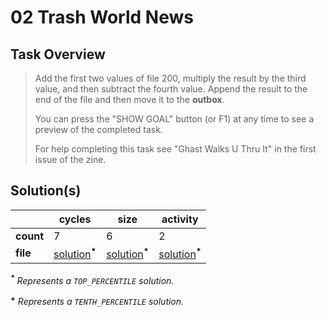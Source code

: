# 02 Trash World News

## Task Overview

> Add the first two values of file 200, multiply the result by the third value, and then subtract the fourth value. Append the result to the end of the file and then move it to the **outbox**.
>
> You can press the "SHOW GOAL" button (or F1) at any time to see a preview of the completed task.
>
> For help completing this task see "Ghast Walks U Thru It" in the first issue of the zine.

## Solution(s)

|           | cycles                                     | size                                     | activity                                     |
| --------- | ------------------------------------------ | ---------------------------------------- | -------------------------------------------- |
| **count** | 7                                          | 6                                        | 2                                            |
| **file**  | [solution](cycles/XA.exa)<sup>**\***</sup> | [solution](size/XA.exa)<sup>**\***</sup> | [solution](activity/XA.exa)<sup>**\***</sup> |

_<sup>**\***</sup> Represents a `TOP_PERCENTILE` solution._

_<sup>**\+**</sup> Represents a `TENTH_PERCENTILE` solution._
